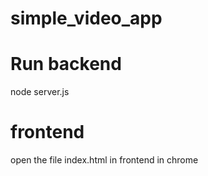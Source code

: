 # simple_video_app
# Run backend
  node server.js
# frontend
  open the file index.html in frontend in chrome
